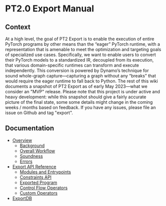 # PT2.0 Export Manual

## Context
At a high level, the goal of PT2 Export is to enable the execution of entire
PyTorch programs by other means than the “eager” PyTorch runtime, with a
representation that is amenable to meet the optimization and targeting goals of
specialized use cases. Specifically, we want to enable users to convert their
PyTorch models to a standardized IR, decoupled from its execution, that various
domain-specific runtimes can transform and execute independently. This
conversion is powered by Dynamo’s technique for sound whole-graph
capture—capturing a graph without any “breaks” that would require the eager
runtime to fall back to Python. The rest of this wiki documents a snapshot of
PT2 Export as of early May 2023—what we consider an "MVP" release. Please note
that this project is under active and heavy development: while this snapshot
should give a fairly accurate picture of the final state, some some details
might change in the coming weeks / months based on feedback. If you have any
issues, please file an issue on Github and tag "export".

## Documentation
- [Overview](./overview.md)
  - [Background](./background.md)
  - [Overall Workflow](./overall_workflow.md)
  - [Soundness](./soundness.md)
  - [Errors](./errors.md)
- [Export API Reference](./export_api_reference.md)
  - [Modules and Entrypoints](./modules_and_entrypoints.md)
  - [Constraints API](./constraint_apis.md)
  - [Exported Program](../ir_spec/00_exir.md#exportedprogram)
  - [Control Flow Operators](../ir_spec/control_flow.md)
  - [Custom Operators](./custom_operators.md)
- [ExportDB](./exportdb.md)
